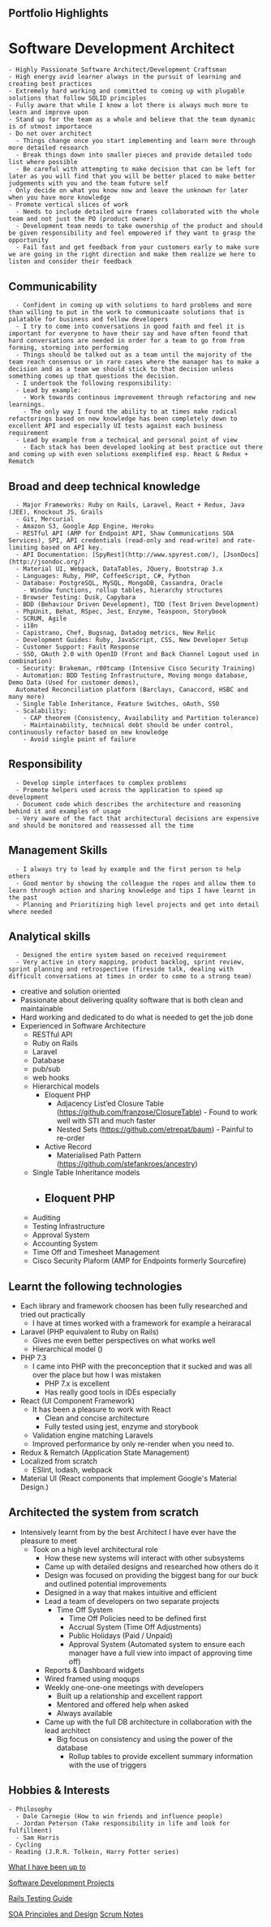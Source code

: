 ## Portfolio Highlights

# Software Development Architect
    - Highly Passionate Software Architect/Development Craftsman
    - High energy avid learner always in the pursuit of learning and creating best practices
    - Extremely hard working and committed to coming up with plugable solutions that follow SOLID principles
    - Fully aware that while I know a lot there is always much more to learn and improve upon
    - Stand up for the team as a whole and believe that the team dynamic is of utmost importance
    - Do not over architect
      - Things change once you start implementing and learn more through more detailed research
      - Break things down into smaller pieces and provide detailed todo list where possible
      - Be careful with attempting to make decision that can be left for later as you will find that you will be better placed to make better judgements with you and the team future self
    - Only decide on what you know now and leave the unknown for later when you have more knowledge
    - Promote vertical slices of work
      - Needs to include detailed wire frames collaborated with the whole team and not just the PO (product owner)
      - Development team needs to take ownership of the product and should be given responsibility and feel empowered if they want to grasp the opportunity
      - Fail fast and get feedback from your customers early to make sure we are going in the right direction and make them realize we here to listen and consider their feedback


## Communicability
      - Confident in coming up with solutions to hard problems and more than willing to put in the work to communicaate solutions that is palatable for business and fellow developers
      - I try to come into conversations in good faith and feel it is important for everyone to have their say and have often found that hard conversations are needed in order for a team to go from from forming, storming into performing
      - Things should be talked out as a team until the majority of the team reach consensus or in rare cases where the manager has to make a decision and as a team we should stick to that decision unless something comes up that questions the decision.
      - I undertook the following responsibility:
      - Lead by example:
        - Work towards continous improvement through refactoring and new learnings.
        - The only way I found the ability to at times make radical refactorings based on new knowledge has been completely down to excellent API and especially UI tests against each business requirement
      - Lead by example from a technical and personal point of view
        - Each stack has been developed looking at best practice out there and coming up with even solutions exemplified esp. React & Redux + Rematch


## Broad and deep technical knowledge
      - Major Frameworks: Ruby on Rails, Laravel, React + Redux, Java (JEE), Knockout JS, Grails
      - Git, Mercurial
      - Amazon S3, Google App Engine, Heroku
      - RESTful API (AMP for Endpoint API, Shaw Communications SOA Services), SPI, API credentials (read-only and read-write) and rate-limiting based on API key.
      - API Documentation: [SpyRest](http://www.spyrest.com/), [JsonDocs](http://jsondoc.org/)
      - Material UI, Webpack, DataTables, JQuery, Bootstrap 3.x
      - Languages: Ruby, PHP, CoffeeScript, C#, Python
      - Database: PostgreSQL, MySQL, MongoDB, Cassandra, Oracle
        - Window functions, rollup tables, hierarchy structures
      - Browser Testing: Dusk, Capybara
      - BDD (Behaviour Driven Development), TDD (Test Driven Development)
      - PhpUnit, Behat, RSpec, Jest, Enzyme, Teaspoon, Storybook
      - SCRUM, Agile
      - i18n
      - Capistrano, Chef, Bugsnag, Datadog metrics, New Relic
      - Development Guides: Ruby, JavaScript, CSS, New Developer Setup
      - Customer Support: Fault Response
      - SSO, OAuth 2.0 with OpenID (Front and Back Channel Logout used in combination)
      - Security: Brakeman, r00tcamp (Intensive Cisco Security Training)
      - Automation: BDD Testing Infrastructure, Moving mongo database, Demo Data (Used for customer demos),
      Automated Reconciliation platform (Barclays, Canaccord, HSBC and many more)
      - Single Table Inheritance, Feature Switches, oAuth, SSO
      - Scalability:
        - CAP theorem (Consistency, Availability and Partition tolerance)
        - Maintainability, technical debt should be under control, continuously refactor based on new knowledge
        - Avoid single point of failure


## Responsibility
      - Develop simple interfaces to complex problems
      - Promote helpers used across the application to speed up development
      - Document code which describes the architecture and reasoning behind it and examples of usage
      - Very aware of the fact that architectural decisions are expensive and should be monitored and reassessed all the time

## Management Skills
      - I always try to lead by example and the first person to help others
      - Good mentor by showing the colleague the ropes and allow them to learn through action and sharing knowledge and tips I have learnt in the past
      - Planning and Prioritizing high level projects and get into detail where needed

## Analytical skills
      - Designed the entire system based on received requirement
      - Very active in story mapping, product backlog, sprint review, sprint planning and retrospective (fireside talk, dealing with difficult conversations at times in order to come to a strong team)


- creative and solution oriented
- Passionate about delivering quality software that is both clean and maintainable
- Hard working and dedicated to do what is needed to get the job done
- Experienced in Software Architecture
  - RESTful API
  - Ruby on Rails
  - Laravel
  - Database
  - pub/sub
  - web hooks
  - Hierarchical models
    - Eloquent PHP
        - Adjacency List’ed Closure Table (https://github.com/franzose/ClosureTable) - Found to work well with STI and much faster
        - Nested Sets (https://github.com/etrepat/baum) - Painful to re-order
    - Active Record
        - Materialised Path Pattern (https://github.com/stefankroes/ancestry)
  - Single Table Inheritance models
    - Eloquent PHP
        -
  - Auditing
  - Testing Infrastructure
  - Approval System
  - Accounting System
  - Time Off and Timesheet Management
  - Cisco Security Plaform (AMP for Endpoints formerly Sourcefire)

## Learnt the following technologies
   - Each library and framework choosen has been fully researched and tried out practically
     - I have at times worked with a framework for example a heiraracal
   - Laravel (PHP equivalent to Ruby on Rails)
     - Gives me even better perspectives on what works well
     - Hierarchical model ()
   - PHP 7.3
     - I came into PHP with the preconception that it sucked and was all over the place but how I was mistaken
       - PHP 7.x is excellent
       - Has really good tools in IDEs especially
   - React (UI Component Framework)
     - It has been a pleasure to work with React
       - Clean and concise architecture
       - Fully tested using jest, enzyme and storybook
     - Validation engine matching Laravels
     - Improved performance by only re-render when you need to.
   - Redux & Rematch (Application State Management)
   - Localized from scratch
     - ESlint, lodash, webpack
   - Material UI (React components that implement Google's Material Design.)

## Architected the system from scratch
 - Intensively learnt from by the best Architect I have ever have the pleasure to meet
   - Took on a high level architectural role
     - How these new systems will interact with other subsystems
     - Came up with detailed designs and researched how others do it
     - Design was focused on providing the biggest bang for our buck and outlined potential improvements
     - Designed in a way that makes intuitive and efficient
     - Lead a team of developers on two separate projects
       - Time Off System
         - Time Off Policies need to be defined first
         - Accrual System (Time Off Adjustments)
         - Public Holidays (Paid / Unpaid)
         - Approval System (Automated system to ensure each manager have a full view into impact of approving time off)
     - Reports & Dashboard widgets
     - Wired framed using moqups
     - Weekly one-one-one meetings with developers
       - Built up a relationship and excellent rapport
       - Mentored and offered help when asked
       - Always available
      - Came up with the full DB architecture in collaboration with the lead architect
        - Big focus on consistency and using the power of the database
          - Rollup tables to provide excellent summary information with the use of triggers

## Hobbies & Interests
    - Philosophy
      - Dale Carnegie (How to win friends and influence people)
      - Jordan Peterson (Take responsibility in life and look for fulfillment)
      - Sam Harris
    - Cycling
    - Reading (J.R.R. Tolkein, Harry Potter series)

[What I have been up to](Architecture.md)

[Software Development Projects](Software_Development_Projects.pdf)

[Rails Testing Guide](Rails_Testing_Guide.pdf)

[SOA Principles and Design](SOA_Principles_and_Design.pdf)
[Scrum Notes](Scrum_Notes.pdf)
